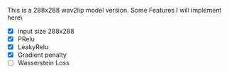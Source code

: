 This is a 288x288 wav2lip model version.
Some Features I will implement here\
- [x] input size 288x288
- [x] PRelu
- [x] LeakyRelu
- [x] Gradient penalty
- [ ] Wasserstein Loss
